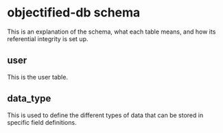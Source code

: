# objectified-db schema

This is an explanation of the schema, what each table means, and how its
referential integrity is set up.

## user

This is the user table.

## data_type

This is used to define the different types of data that can be stored in specific
field definitions.
